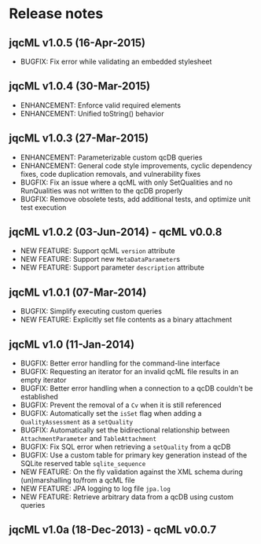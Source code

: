 # Release notes

## jqcML v1.0.5 (16-Apr-2015)
* BUGFIX: Fix error while validating an embedded stylesheet

## jqcML v1.0.4 (30-Mar-2015)
* ENHANCEMENT: Enforce valid required elements
* ENHANCEMENT: Unified toString() behavior

## jqcML v1.0.3 (27-Mar-2015)
* ENHANCEMENT: Parameterizable custom qcDB queries
* ENHANCEMENT: General code style improvements, cyclic dependency fixes, code duplication removals, and vulnerability fixes
* BUGFIX: Fix an issue where a qcML with only SetQualities and no RunQualities was not written to the qcDB properly
* BUGFIX: Remove obsolete tests, add additional tests, and optimize unit test execution

## jqcML v1.0.2 (03-Jun-2014) - qcML v0.0.8
* NEW FEATURE: Support qcML `version` attribute
* NEW FEATURE: Support new `MetaDataParameter`s
* NEW FEATURE: Support parameter `description` attribute

## jqcML v1.0.1 (07-Mar-2014)
* BUGFIX: Simplify executing custom queries
* NEW FEATURE: Explicitly set file contents as a binary attachment

## jqcML v1.0 (11-Jan-2014)

* BUGFIX: Better error handling for the command-line interface
* BUGFIX: Requesting an iterator for an invalid qcML file results in an empty iterator
* BUGFIX: Better error handling when a connection to a qcDB couldn't be established
* BUGFIX: Prevent the removal of a `Cv` when it is still referenced
* BUGFIX: Automatically set the `isSet` flag when adding a `QualityAssessment` as a `setQuality`
* BUGFIX: Automatically set the bidirectional relationship between `AttachmentParameter` and `TableAttachment`
* BUGFIX: Fix SQL error when retrieving a `setQuality` from a qcDB
* BUGFIX: Use a custom table for primary key generation instead of the SQLite reserved table `sqlite_sequence`
* NEW FEATURE: On the fly validation against the XML schema during (un)marshalling to/from a qcML file
* NEW FEATURE: JPA logging to log file `jpa.log`
* NEW FEATURE: Retrieve arbitrary data from a qcDB using custom queries


## jqcML v1.0a (18-Dec-2013) - qcML v0.0.7
